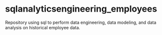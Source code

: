 # sqlanalyticsengineering_employees
Repository using sql to perform data engineering, data modeling, and data analysis on historical employee data.
